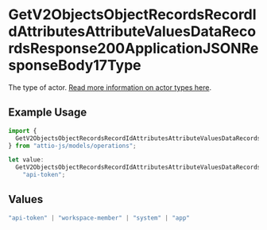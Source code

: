 # GetV2ObjectsObjectRecordsRecordIdAttributesAttributeValuesDataRecordsResponse200ApplicationJSONResponseBody17Type

The type of actor. [Read more information on actor types here](/docs/actors).

## Example Usage

```typescript
import {
  GetV2ObjectsObjectRecordsRecordIdAttributesAttributeValuesDataRecordsResponse200ApplicationJSONResponseBody17Type,
} from "attio-js/models/operations";

let value:
  GetV2ObjectsObjectRecordsRecordIdAttributesAttributeValuesDataRecordsResponse200ApplicationJSONResponseBody17Type =
    "api-token";
```

## Values

```typescript
"api-token" | "workspace-member" | "system" | "app"
```